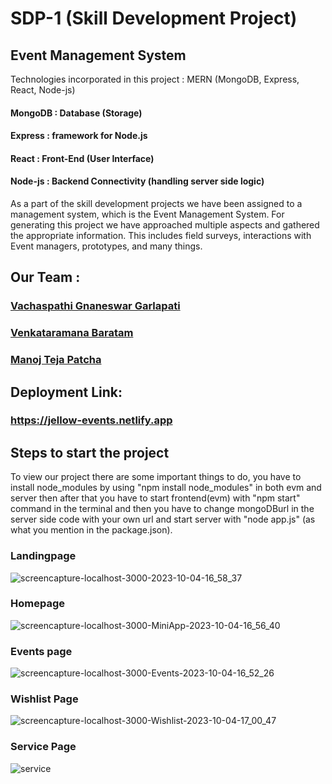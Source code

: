 # SDP-1 (Skill Development Project)
## Event Management System
Technologies incorporated in this project : MERN (MongoDB, Express, React, Node-js)
#### MongoDB : Database (Storage) 
#### Express : framework for Node.js 
#### React : Front-End (User Interface)
#### Node-js : Backend Connectivity (handling server side logic)

As a part of the skill development projects we have been assigned to a management system, which is the Event Management System. For generating this project we have approached multiple aspects and gathered the appropriate information. This includes field surveys, interactions with Event managers, prototypes, and many things.
## Our Team :
### [Vachaspathi Gnaneswar Garlapati](https://github.com/vachaspathi6)
### [Venkataramana Baratam](https://github.com/venkataramanabaratam1)
### [Manoj Teja Patcha](https://github.com/ManojTejaPatcha)

## Deployment Link:
### https://jellow-events.netlify.app

## Steps to start the project
To view our project there are some important things to do, you have to install node_modules by using "npm install node_modules" in both evm and server then after that you have to start frontend(evm) with "npm start" command in the terminal and then you have to change mongoDBurl in the server side code with your own url and start server with "node app.js" (as what you mention in the package.json).

### Landingpage
![screencapture-localhost-3000-2023-10-04-16_58_37](https://github.com/venkataramanabaratam2/SDP-1/assets/136094361/d2ccac74-21b4-4c06-8332-d9b2f6654e80)


### Homepage
![screencapture-localhost-3000-MiniApp-2023-10-04-16_56_40](https://github.com/venkataramanabaratam2/SDP-1/assets/136094361/1e571171-b876-46ab-a225-ed09c0af6572)


### Events page
![screencapture-localhost-3000-Events-2023-10-04-16_52_26](https://github.com/venkataramanabaratam2/SDP-1/assets/136094361/e5260c14-785d-4c10-b37c-1608bfd380ae)


### Wishlist Page
![screencapture-localhost-3000-Wishlist-2023-10-04-17_00_47](https://github.com/venkataramanabaratam2/SDP-1/assets/136094361/e9028ab3-4bad-4b5f-964a-2f5f1868b637)


### Service Page
![service](https://github.com/Venkataramanabaratam1/SDP-1/assets/109843726/e7132f5c-13af-4fc6-b8fd-127625f6db1e)





